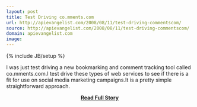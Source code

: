 ```yaml
---
layout: post
title: Test Driving co.mments.com
url: http://apievangelist.com/2008/08/11/test-driving-commentscom/
source: http://apievangelist.com/2008/08/11/test-driving-commentscom/
domain: apievangelist.com
image: 
---
```

{% include JB/setup %}<p>I was just test driving a new bookmarking and comment tracking tool called co.mments.com.I test drive these types of web services to see if there is a fit for use on social media marketing campaigns.It is a pretty simple straightforward approach.</p>
<center><p><a href="http://apievangelist.com/2008/08/11/test-driving-commentscom/" style='padding:25px; font-sze:18px; font-weight: bold;'>Read Full Story</a></p></center>
